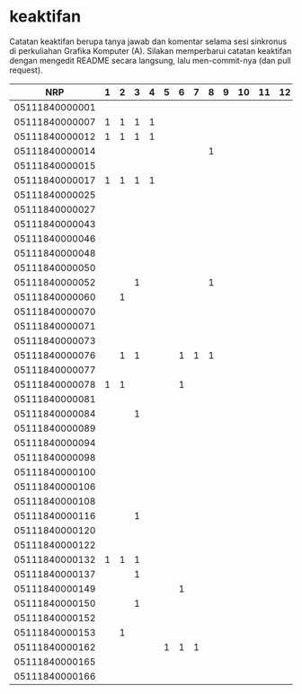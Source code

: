 # keaktifan
Catatan keaktifan berupa tanya jawab dan komentar selama sesi sinkronus di perkuliahan Grafika Komputer (A). Silakan memperbarui catatan keaktifan dengan mengedit README secara langsung, lalu men-commit-nya (dan pull request).

| NRP            | 1 | 2 | 3 | 4 | 5 | 6 | 7 | 8 | 9 | 10 | 11 | 12 | 13 | 14 | 15 | 16 |
|----------------|---|---|---|---|---|---|---|---|---|----|----|----|----|----|----|----|
| 05111840000001 |   |   |   |   |   |   |   |   |   |    |    |    |    |    |    |    |
| 05111840000007 | 1 | 1 | 1 | 1 |   |   |   |   |   |    |    |    |    |    |    |    |
| 05111840000012 | 1 | 1 | 1 | 1 |   |   |   |   |   |    |    |    |    |    |    |    |
| 05111840000014 |   |   |   |   |   |   |   | 1 |   |    |    |    |    |    |    |    |
| 05111840000015 |   |   |   |   |   |   |   |   |   |    |    |    |    |    |    |    |
| 05111840000017 | 1 | 1 | 1 | 1 |   |   |   |   |   |    |    |    |    |    |    |    |
| 05111840000025 |   |   |   |   |   |   |   |   |   |    |    |    |    |    |    |    |
| 05111840000027 |   |   |   |   |   |   |   |   |   |    |    |    |    |    |    |    |
| 05111840000043 |   |   |   |   |   |   |   |   |   |    |    |    |    |    |    |    |
| 05111840000046 |   |   |   |   |   |   |   |   |   |    |    |    |    |    |    |    |
| 05111840000048 |   |   |   |   |   |   |   |   |   |    |    |    |    |    |    |    |
| 05111840000050 |   |   |   |   |   |   |   |   |   |    |    |    |    |    |    |    |
| 05111840000052 |   |   | 1 |   |   |   |   | 1 |   |    |    |    |    |    |    |    |
| 05111840000060 |   | 1 |   |   |   |   |   |   |   |    |    |    |    |    |    |    |
| 05111840000070 |   |   |   |   |   |   |   |   |   |    |    |    |    |    |    |    |
| 05111840000071 |   |   |   |   |   |   |   |   |   |    |    |    |    |    |    |    |
| 05111840000073 |   |   |   |   |   |   |   |   |   |    |    |    |    |    |    |    |
| 05111840000076 |   | 1 | 1 |   |   | 1 | 1 | 1 |   |    |    |    |    |    |    |    |
| 05111840000077 |   |   |   |   |   |   |   |   |   |    |    |    |    |    |    |    |
| 05111840000078 | 1 | 1 |   |   |   | 1 |   |   |   |    |    |    |    |    |    |    |
| 05111840000081 |   |   |   |   |   |   |   |   |   |    |    |    |    |    |    |    |
| 05111840000084 |   |   | 1 |   |   |   |   |   |   |    |    |    |    |    |    |    |
| 05111840000089 |   |   |   |   |   |   |   |   |   |    |    |    |    |    |    |    |
| 05111840000094 |   |   |   |   |   |   |   |   |   |    |    |    |    |    |    |    |
| 05111840000098 |   |   |   |   |   |   |   |   |   |    |    |    |    |    |    |    |
| 05111840000100 |   |   |   |   |   |   |   |   |   |    |    |    |    |    |    |    |
| 05111840000106 |   |   |   |   |   |   |   |   |   |    |    |    |    |    |    |    |
| 05111840000108 |   |   |   |   |   |   |   |   |   |    |    |    |    |    |    |    |
| 05111840000116 |   |   | 1 |   |   |   |   |   |   |    |    |    |    |    |    |    |
| 05111840000120 |   |   |   |   |   |   |   |   |   |    |    |    |    |    |    |    |
| 05111840000122 |   |   |   |   |   |   |   |   |   |    |    |    |    |    |    |    |
| 05111840000132 | 1 | 1 | 1 |   |   |   |   |   |   |    |    |    |    |    |    |    |
| 05111840000137 |   |   | 1 |   |   |   |   |   |   |    |    |    |    |    |    |    |
| 05111840000149 |   |   |   |   |   | 1 |   |   |   |    |    |    |    |    |    |    |
| 05111840000150 |   |   | 1 |   |   |   |   |   |   |    |    |    |    |    |    |    |
| 05111840000152 |   |   |   |   |   |   |   |   |   |    |    |    |    |    |    |    |
| 05111840000153 |   | 1 |   |   |   |   |   |   |   |    |    |    |    |    |    |    |
| 05111840000162 |   |   |   |   | 1 | 1 | 1 |   |   |    |    |    |    |    |    |    |
| 05111840000165 |   |   |   |   |   |   |   |   |   |    |    |    |    |    |    |    |
| 05111840000166 |   |   |   |   |   |   |   |   |   |    |    |    |    |    |    |    |
